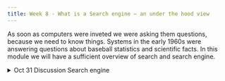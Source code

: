 ```yaml
---
title: Week 8 - What is a Search engine – an under the hood view
---
```

<!-- Topic modeling is a useful tool for exploring large collections of text. It can be used to identify themes in a corpus, to identify outliers, and to explore the relationships between different texts. It is a form of unsupervised machine learning, which means that it does not require a human to provide a training set of labeled data. During the first session of this week, we will look at how the sieving out of topics works, and how to interpret the results. In the second session, [Laure Thompson](https://cdh.princeton.edu/people/laure-thompson/) will visit our class and we'll use [jsLDA](https://mimno.infosci.cornell.edu/jsLDA/) to build a topic model of our own.
-->

As soon as computers were inveted we were asking them questions, because we need to know things. Systems in the early 1960s were answering questions about baseball statistics and scientific facts.
In this module we will have a sufficient overview of search and search engine.


<details>
  <summary class="session-summary">
    <span class="date-label">Oct 31</span>
    <span class="label label-blue">Discussion</span>
    <span class="session-title">Search engine</span>
  </summary>
  <div markdown="1">
- [Slides coming soon]

Related Readings
- [Speech and Language Processing, An Introduction to Natural Language Processing, Computational Linguistics, and Speech Recognition with Language Models](https://app.perusall.com/courses/training-computers-to-understand-african-languages/search-750897529) Third Edition by Daniel Jurafsky, James H. Martin. 
    - Read Chapter 14 about Question answering and Information retrieval, no need to go in details, it is okay if you don't understand the technical details.
    - Read section 14.3.2 about datasets used to evaluate question answering systems.  
- [Odunayo et al., AfriQA: Cross-lingual Open-Retrieval Question Answering for African Languages](https://aclanthology.org/2023.findings-emnlp.997.pdf) Read from abstract up to section 2.4 summarize in one page the paper.


</div>
</details>

